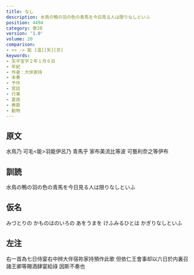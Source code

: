 ```yaml
---
title: なし
description: 水鳥の鴨の羽の色の青馬を今日見る人は限りなしといふ
position: 4494
category: 巻20
version: '1.0'
volume: 20
comparison:
- <> -> 能 [温][矢][京]
keywords:
- 天平宝字２年１月６日
- 年紀
- 作者：大伴家持
- 未奏
- 予作
- 宮廷
- 行事
- 宴席
- 寿歌
- 動物
---
```


## 原文

水鳥乃 可毛<能>羽能伊呂乃 青馬乎 家布美流比等波 可藝利奈之等伊布

## 訓読

水鳥の鴨の羽の色の青馬を今日見る人は限りなしといふ

## 仮名

みづとりの かものはのいろの あをうまを けふみるひとは かぎりなしといふ

## 左注

右一首為七日侍宴右中辨大伴宿祢家持預作此歌 但依仁王會事却以六日於内裏召諸王卿等賜酒肆宴給祿 因斯不奏也

